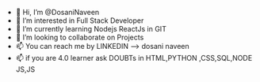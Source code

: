- 👋 Hi, I’m @DosaniNaveen
- 👀 I’m interested in Full Stack Developer
- 🌱 I’m currently learning Nodejs ReactJs in GIT 
- 💞️ I’m looking to collaborate on Projects
- 📫 You can reach me by LINKEDIN  --> dosani naveen
- 📫 if you are 4.0  learner ask DOUBTs in HTML,PYTHON ,CSS,SQL,NODE JS,JS  

<!---
DusaniNaveen/DusaniNaveen is a ✨ special ✨ repository because its `README.md` (this file) appears on your GitHub profile.
You can click the Preview link to take a look at your changes.
--->
